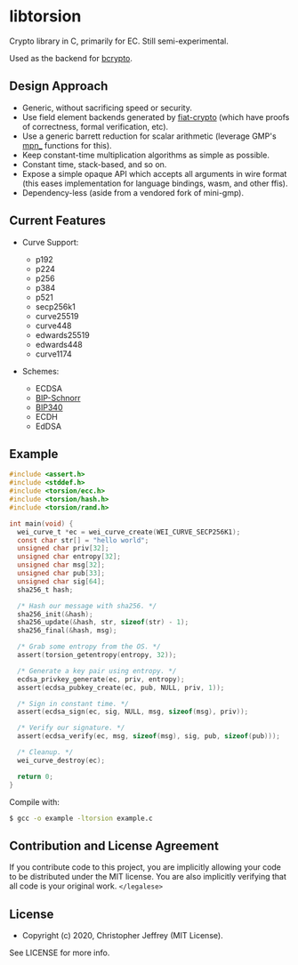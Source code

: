 # libtorsion

Crypto library in C, primarily for EC. Still semi-experimental.

Used as the backend for [bcrypto].

## Design Approach

- Generic, without sacrificing speed or security.
- Use field element backends generated by [fiat-crypto] (which have proofs of
  correctness, formal verification, etc).
- Use a generic barrett reduction for scalar arithmetic (leverage GMP's [mpn_]
  functions for this).
- Keep constant-time multiplication algorithms as simple as possible.
- Constant time, stack-based, and so on.
- Expose a simple opaque API which accepts all arguments in wire format
  (this eases implementation for language bindings, wasm, and other ffis).
- Dependency-less (aside from a vendored fork of mini-gmp).

## Current Features

- Curve Support:
    - p192
    - p224
    - p256
    - p384
    - p521
    - secp256k1
    - curve25519
    - curve448
    - edwards25519
    - edwards448
    - curve1174

- Schemes:
    - ECDSA
    - [BIP-Schnorr][schnorr]
    - [BIP340][bip340]
    - ECDH
    - EdDSA

## Example

``` c
#include <assert.h>
#include <stddef.h>
#include <torsion/ecc.h>
#include <torsion/hash.h>
#include <torsion/rand.h>

int main(void) {
  wei_curve_t *ec = wei_curve_create(WEI_CURVE_SECP256K1);
  const char str[] = "hello world";
  unsigned char priv[32];
  unsigned char entropy[32];
  unsigned char msg[32];
  unsigned char pub[33];
  unsigned char sig[64];
  sha256_t hash;

  /* Hash our message with sha256. */
  sha256_init(&hash);
  sha256_update(&hash, str, sizeof(str) - 1);
  sha256_final(&hash, msg);

  /* Grab some entropy from the OS. */
  assert(torsion_getentropy(entropy, 32));

  /* Generate a key pair using entropy. */
  ecdsa_privkey_generate(ec, priv, entropy);
  assert(ecdsa_pubkey_create(ec, pub, NULL, priv, 1));

  /* Sign in constant time. */
  assert(ecdsa_sign(ec, sig, NULL, msg, sizeof(msg), priv));

  /* Verify our signature. */
  assert(ecdsa_verify(ec, msg, sizeof(msg), sig, pub, sizeof(pub)));

  /* Cleanup. */
  wei_curve_destroy(ec);

  return 0;
}
```

Compile with:

``` bash
$ gcc -o example -ltorsion example.c
```

## Contribution and License Agreement

If you contribute code to this project, you are implicitly allowing your code
to be distributed under the MIT license. You are also implicitly verifying that
all code is your original work. `</legalese>`

## License

- Copyright (c) 2020, Christopher Jeffrey (MIT License).

See LICENSE for more info.

[bcrypto]: https://github.com/bcoin-org/bcrypto
[fiat-crypto]: https://github.com/mit-plv/fiat-crypto
[mpn_]: https://gmplib.org/manual/Low_002dlevel-Functions.html
[schnorr]: https://github.com/sipa/bips/blob/d194620/bip-schnorr.mediawiki
[bip340]: https://github.com/bitcoin/bips/blob/master/bip-0340.mediawiki

